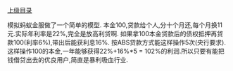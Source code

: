 [上级目录](../目录.md)

模拟蚂蚁金服做了一个简单的模型.
本金100,贷款给个人,分十个月还,每个月换11元.实际年利率是22%,完全是放高利贷啊.
如果拿100本金贷款后的债权抵押再贷款100(利率6%),带出后能获利息16%.
按ABS贷款方式能这样操作5次(央行要求).这样操作100的本金,一年能够获得22%+16%*5 = 102%的利润.所以只要有能把钱借贷出去的优良用户,简直是暴利吸血行业.
